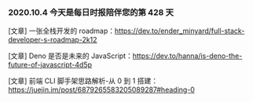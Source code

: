 ### 2020.10.4 今天是每日时报陪伴您的第 428 天

[文章] 一张全栈开发的 roadmap：<https://dev.to/ender_minyard/full-stack-developer-s-roadmap-2k12>

[文章] Deno 是否是未来的 JavaScript：<https://dev.to/hanna/is-deno-the-future-of-javascript-4d5p>

[文章] 前端 CLI 脚手架思路解析-从 0 到 1 搭建：<https://juejin.im/post/6879265583205089287#heading-0>

